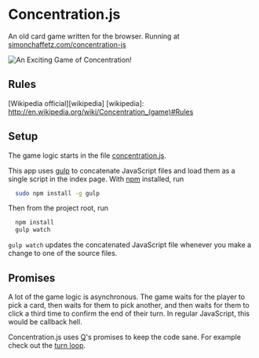 # Concentration.js

An old card game written for the browser.
Running at [simonchaffetz.com/concentration-js][live demo]

![An Exciting Game of Concentration!](http://upload.wikimedia.org/wikipedia/commons/6/6d/Memory_%28game%29.JPG)

[live demo]: http://www.simonchaffetz.com/concentration-js

## Rules

[Wikipedia official][wikipedia]
[wikipedia]: http://en.wikipedia.org/wiki/Concentration_(game)#Rules

## Setup

The game logic starts in the file [concentration.js][concentration.js].

[concentration.js]: js/dev/concentration.js

This app uses [gulp][gulp] to concatenate JavaScript files and load them as a
single script in the index page. With [npm][npm] installed, run

```bash
  sudo npm install -g gulp
```

Then from the project root, run


```bash
  npm install
  gulp watch
```

`gulp watch` updates the concatenated JavaScript file whenever you make a change
to one of the source files.

[gulp]: http://gulpjs.com/
[npm]: https://www.npmjs.com/

## Promises

A lot of the game logic is asynchronous. The game waits for the player to pick a
card, then waits for them to pick another, and then waits for them to click a
third time to confirm the end of their turn. In regular JavaScript, this would
be callback hell.

Concentration.js uses [Q][q]'s promises to keep the code sane. For example check out the [turn loop][turn loop].

[q]: https://github.com/kriskowal/q
[turn loop]: /dev/concentration.js#L32
